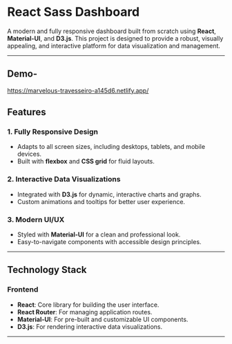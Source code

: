 # React Sass Dashboard

A modern and fully responsive dashboard built from scratch using **React**, **Material-UI**, and **D3.js**. This project is designed to provide a robust, visually appealing, and interactive platform for data visualization and management.

---

## Demo-

https://marvelous-travesseiro-a145d6.netlify.app/

## Features

### 1. **Fully Responsive Design**
- Adapts to all screen sizes, including desktops, tablets, and mobile devices.
- Built with **flexbox** and **CSS grid** for fluid layouts.

### 2. **Interactive Data Visualizations**
- Integrated with **D3.js** for dynamic, interactive charts and graphs.
- Custom animations and tooltips for better user experience.

### 3. **Modern UI/UX**
- Styled with **Material-UI** for a clean and professional look.
- Easy-to-navigate components with accessible design principles.


---

## Technology Stack

### Frontend
- **React**: Core library for building the user interface.
- **React Router**: For managing application routes.
- **Material-UI**: For pre-built and customizable UI components.
- **D3.js**: For rendering interactive data visualizations.

---

